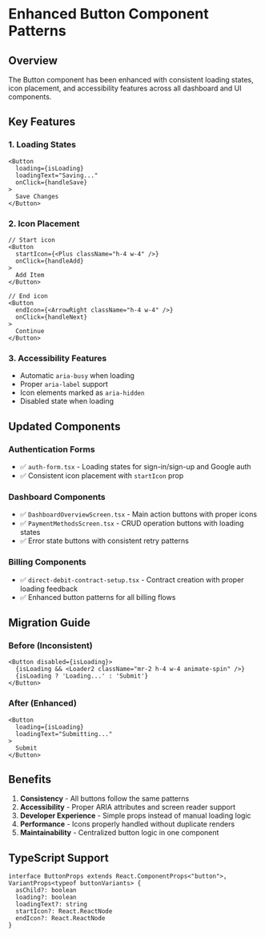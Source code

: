 # Enhanced Button Component Patterns

## Overview

The Button component has been enhanced with consistent loading states, icon placement, and accessibility features across all dashboard and UI components.

## Key Features

### 1. Loading States
```tsx
<Button 
  loading={isLoading}
  loadingText="Saving..."
  onClick={handleSave}
>
  Save Changes
</Button>
```

### 2. Icon Placement
```tsx
// Start icon
<Button 
  startIcon={<Plus className="h-4 w-4" />}
  onClick={handleAdd}
>
  Add Item
</Button>

// End icon
<Button 
  endIcon={<ArrowRight className="h-4 w-4" />}
  onClick={handleNext}
>
  Continue
</Button>
```

### 3. Accessibility Features
- Automatic `aria-busy` when loading
- Proper `aria-label` support
- Icon elements marked as `aria-hidden`
- Disabled state when loading

## Updated Components

### Authentication Forms
- ✅ `auth-form.tsx` - Loading states for sign-in/sign-up and Google auth
- ✅ Consistent icon placement with `startIcon` prop

### Dashboard Components
- ✅ `DashboardOverviewScreen.tsx` - Main action buttons with proper icons
- ✅ `PaymentMethodsScreen.tsx` - CRUD operation buttons with loading states
- ✅ Error state buttons with consistent retry patterns

### Billing Components
- ✅ `direct-debit-contract-setup.tsx` - Contract creation with proper loading feedback
- ✅ Enhanced button patterns for all billing flows

## Migration Guide

### Before (Inconsistent)
```tsx
<Button disabled={isLoading}>
  {isLoading && <Loader2 className="mr-2 h-4 w-4 animate-spin" />}
  {isLoading ? 'Loading...' : 'Submit'}
</Button>
```

### After (Enhanced)
```tsx
<Button 
  loading={isLoading}
  loadingText="Submitting..."
>
  Submit
</Button>
```

## Benefits

1. **Consistency** - All buttons follow the same patterns
2. **Accessibility** - Proper ARIA attributes and screen reader support
3. **Developer Experience** - Simple props instead of manual loading logic
4. **Performance** - Icons properly handled without duplicate renders
5. **Maintainability** - Centralized button logic in one component

## TypeScript Support

```tsx
interface ButtonProps extends React.ComponentProps<"button">, VariantProps<typeof buttonVariants> {
  asChild?: boolean
  loading?: boolean
  loadingText?: string
  startIcon?: React.ReactNode
  endIcon?: React.ReactNode
}
```
